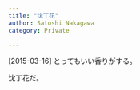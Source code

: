```yaml
---
title: "沈丁花"
author: Satoshi Nakagawa
category: Private

---
```


[2015-03-16]  とってもいい香りがする。
<!--more-->
 沈丁花だ。

